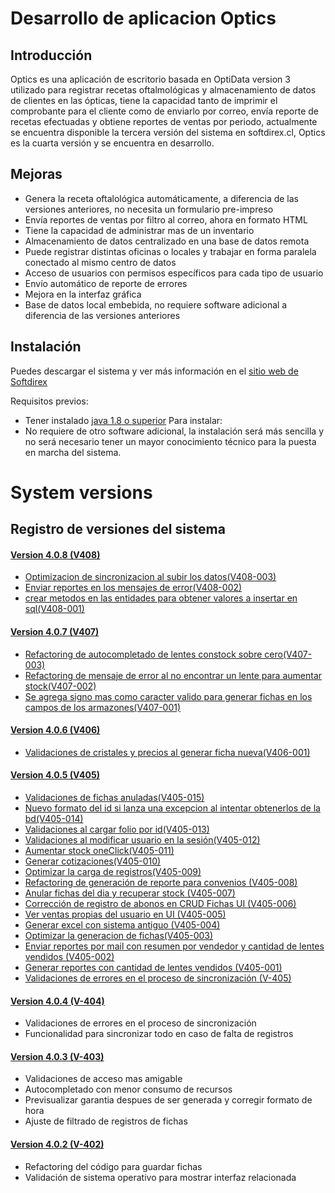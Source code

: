 # Desarrollo de aplicacion Optics

## Introducción

Optics es una aplicación de escritorio basada en OptiData version 3 utilizado para registrar recetas 
oftalmológicas y almacenamiento de datos de clientes en las ópticas, tiene la capacidad tanto de imprimir 
el comprobante para el cliente como de enviarlo por correo, envía reporte de recetas efectuadas y 
obtiene reportes de ventas por periodo, actualmente se encuentra disponible la tercera versión del 
sistema en softdirex.cl, Optics es la cuarta versión y se encuentra en desarrollo.

## Mejoras

- Genera la receta oftalológica automáticamente, a diferencia de las versiones anteriores, no necesita un formulario pre-impreso
- Envía reportes de ventas por filtro al correo, ahora en formato HTML
- Tiene la capacidad de administrar mas de un inventario
- Almacenamiento de datos centralizado en una base de datos remota
- Puede registrar distintas oficinas o locales y trabajar en forma paralela conectado al mismo centro de datos
- Acceso de usuarios con permisos específicos para cada tipo de usuario
- Envío automático de reporte de errores
- Mejora en la interfaz gráfica
- Base de datos local embebida, no requiere software adicional a diferencia de las versiones anteriores

## Instalación
Puedes descargar el sistema y ver más información en el [sitio web de Softdirex](http://optidata.softdirex.cl)

Requisitos previos:
- Tener instalado [java 1.8 o superior](https://www.java.com/es/download/)
Para instalar:
- No requiere de otro software adicional, la instalación será más sencilla y no será necesario tener un mayor conocimiento 
técnico para la puesta en marcha del sistema.

 # System versions
 ## Registro de versiones del sistema

 #### [Version 4.0.8 (V408)](https://github.com/softdirex/DCSOptics/search?q=V408&type=Commits)
 - [Optimizacion de sincronizacion al subir los datos(V408-003)](https://github.com/softdirex/DCSOptics/search?q=V408-003&type=Commits)
 - [Enviar reportes en los mensajes de error(V408-002)](https://github.com/softdirex/DCSOptics/search?q=V408-002&type=Commits)
 - [crear metodos en las entidades para obtener valores a insertar en sql(V408-001)](https://github.com/softdirex/DCSOptics/search?q=V408-001&type=Commits)

 #### [Version 4.0.7 (V407)](https://github.com/softdirex/DCSOptics/search?q=V407&type=Commits)
 - [Refactoring de autocompletado de lentes constock sobre cero(V407-003)](https://github.com/softdirex/DCSOptics/search?q=V407-003&type=Commits)
 - [Refactoring de mensaje de error al no encontrar un lente para aumentar stock(V407-002)](https://github.com/softdirex/DCSOptics/search?q=V407-002&type=Commits)
 - [Se agrega signo mas como caracter valido para generar fichas en los campos de los armazones(V407-001)](https://github.com/softdirex/DCSOptics/search?q=V407-001&type=Commits)

 #### [Version 4.0.6 (V406)](https://github.com/softdirex/DCSOptics/search?q=V406&type=Commits)
 - [Validaciones de cristales y precios al generar ficha nueva(V406-001)](https://github.com/softdirex/DCSOptics/search?q=V406-001&type=Commits)

 #### [Version 4.0.5 (V405)](https://github.com/softdirex/DCSOptics/search?q=V405&type=Commits)
 - [Validaciones de fichas anuladas(V405-015)](https://github.com/softdirex/DCSOptics/search?q=V405-015&type=Commits)
 - [Nuevo formato del id si lanza una excepcion al intentar obtenerlos de la bd(V405-014)](https://github.com/softdirex/DCSOptics/search?q=V405-014&type=Commits)
 - [Validaciones al cargar folio por id(V405-013)](https://github.com/softdirex/DCSOptics/search?q=V405-013&type=Commits)
 - [Validaciones al modificar usuario en la sesión(V405-012)](https://github.com/softdirex/DCSOptics/search?q=V405-012&type=Commits)
 - [Aumentar stock oneClick(V405-011)](https://github.com/softdirex/DCSOptics/search?q=V405-011&type=Commits)
 - [Generar cotizaciones(V405-010)](https://github.com/softdirex/DCSOptics/search?q=V405-010&type=Commits)
 - [Optimizar la carga de registros(V405-009)](https://github.com/softdirex/DCSOptics/search?q=V405-009&type=Commits)
 - [Refactoring de generación de reporte para convenios (V405-008)](https://github.com/softdirex/DCSOptics/search?q=V405-008&type=Commits)
 - [Anular fichas del dia y recuperar stock (V405-007)](https://github.com/softdirex/DCSOptics/search?q=V405-007&type=Commits)
 - [Corrección de registro de abonos en CRUD Fichas UI (V405-006)](https://github.com/softdirex/DCSOptics/search?q=V405-006&type=Commits)
 - [Ver ventas propias del usuario en UI (V405-005)](https://github.com/softdirex/DCSOptics/search?q=V405-005&type=Commits)
 - [Generar excel con sistema antiguo (V405-004)](https://github.com/softdirex/DCSOptics/search?q=V405-004&type=Commits)
 - [Optimizar la generacion de fichas(V405-003)](https://github.com/softdirex/DCSOptics/search?q=V405-003&type=Commits)
 - [Enviar reportes por mail con resumen por vendedor y cantidad de lentes vendidos (V405-002)](https://github.com/softdirex/DCSOptics/search?q=V405-002&type=Commits)
 - [Generar reportes con cantidad de lentes vendidos (V405-001)](https://github.com/softdirex/DCSOptics/search?q=V405-001&type=Commits)
 - [Validaciones de errores en el proceso de sincronización (V-405)](https://github.com/softdirex/DCSOptics/search?q=V-405&type=Commits)

 #### [Version 4.0.4 (V-404)](https://github.com/softdirex/DCSOptics/search?q=V-404&type=Commits)
 
 - Validaciones de errores en el proceso de sincronización
 - Funcionalidad para sincronizar todo en caso de falta de registros

 #### [Version 4.0.3 (V-403)](https://github.com/softdirex/DCSOptics/search?q=V-403&type=Commits)
 
 - Validaciones de acceso mas amigable
 - Autocompletado con menor consumo de recursos
 - Previsualizar garantia despues de ser generada y corregir formato de hora
 - Ajuste de filtrado de registros de fichas

 #### [Version 4.0.2 (V-402)](https://github.com/softdirex/DCSOptics/search?q=V-402&type=Commits)
 
 - Refactoring del código para guardar fichas
 - Validación de sistema operativo para mostrar interfaz relacionada

 